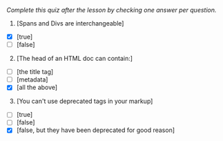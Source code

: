 *Complete this quiz after the lesson by checking one answer per question.*

1. [Spans and Divs are interchangeable]

- [x] [true]
- [ ] [false]

2. [The head of an HTML doc can contain:]

- [ ] [the title tag]
- [ ] [metadata]
- [x] [all the above]

3. [You can't use deprecated tags in your markup]
- [ ] [true]
- [ ] [false]
- [x] [false, but they have been deprecated for good reason]